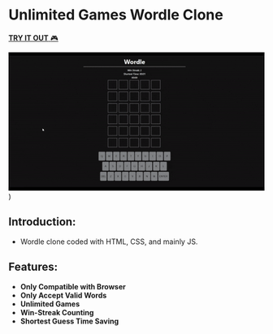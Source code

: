 # Unlimited Games Wordle Clone

[**TRY IT OUT** :video_game:](https://tamh29.github.io/wordle/)

![](https://github.com/tAmh29/wordle/blob/main/wordle.gif))

## Introduction:
- Wordle clone coded with HTML, CSS, and mainly JS.  

## Features: 
- **Only Compatible with Browser**
- **Only Accept Valid Words**
- **Unlimited Games** 
- **Win-Streak Counting** 
- **Shortest Guess Time Saving**
